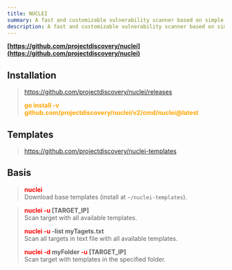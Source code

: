 ```yaml
---
title: NUCLEI
summary: A fast and customizable vulnerability scanner based on simple YAML DSL.
description: A fast and customizable vulnerability scanner based on simple YAML DSL.
---
```


**[https://github.com/projectdiscovery/nuclei](https://github.com/projectdiscovery/nuclei)**

## Installation

 > 
 > https://github.com/projectdiscovery/nuclei/releases
 > 
 > **<font color=orange>go install -v github.com/projectdiscovery/nuclei/v2/cmd/nuclei@latest</font>**</br>

## Templates

 > 
 > https://github.com/projectdiscovery/nuclei-templates

## Basis


 > 
 > **<font color=red>nuclei</font>**</br>
 > Download base templates (install at `~/nuclei-templates`).

 > 
 > **<font color=red>nuclei -u</font> \[TARGET_IP\]**</br>
 > Scan target with all available templates.
 > 
 > **<font color=red>nuclei -u</font> -list myTagets.txt**</br>
 > Scan all targets in text file with all available templates.
 > 
 > **<font color=red>nuclei -d</font> myFolder  <font color=red>-u</font> \[TARGET_IP\]**</br>
 > Scan target with templates in the specified folder.
